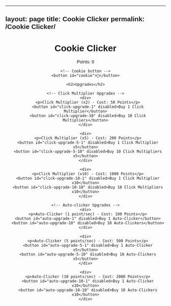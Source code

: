 
---
layout: page
title: Cookie Clicker
permalink: /Cookie Clicker/
---




<html lang="en">
<head>
  <meta charset="UTF-8">
  <meta name="viewport" content="width=device-width, initial-scale=1.0">
  <title>Cookie Clicker</title>
  <style>
    body {
      font-family: Arial, sans-serif;
    }
    #cookie {
      font-size: 100px; /* Increase the size of the cookie */
      background: transparent; /* Make the background transparent */
      border: none; /* Remove the border */
      cursor: pointer; /* Add pointer cursor on hover */
    }
  </style>
</head>
<body>
  <div style="text-align:center;">
    <h1>Cookie Clicker</h1>
    <p>Points: <span id="points">0</span></p>
    
    <!-- Cookie button -->
    <button id="cookie">🍪</button>

    <h2>Upgrades</h2>

    <!-- Click Multiplier Upgrades -->
    <div>
      <p>Click Multiplier (x2) - Cost: 50 Points</p>
      <button id="click-upgrade-1" disabled>Buy 1 Click Multiplier</button>
      <button id="click-upgrade-10" disabled>Buy 10 Click Multipliers</button>
    </div>

    <div>
      <p>Click Multiplier (x5) - Cost: 200 Points</p>
      <button id="click-upgrade-5-1" disabled>Buy 1 Click Multiplier x5</button>
      <button id="click-upgrade-5-10" disabled>Buy 10 Click Multipliers x5</button>
    </div>

    <div>
      <p>Click Multiplier (x10) - Cost: 1000 Points</p>
      <button id="click-upgrade-10-1" disabled>Buy 1 Click Multiplier x10</button>
      <button id="click-upgrade-10-10" disabled>Buy 10 Click Multipliers x10</button>
    </div>

    <!-- Auto-clicker Upgrades -->
    <div>
      <p>Auto-Clicker (1 point/sec) - Cost: 100 Points</p>
      <button id="auto-upgrade-1" disabled>Buy 1 Auto-Clicker</button>
      <button id="auto-upgrade-10" disabled>Buy 10 Auto-Clickers</button>
    </div>

    <div>
      <p>Auto-Clicker (5 points/sec) - Cost: 500 Points</p>
      <button id="auto-upgrade-5-1" disabled>Buy 1 Auto-Clicker x5</button>
      <button id="auto-upgrade-5-10" disabled>Buy 10 Auto-Clickers x5</button>
    </div>

    <div>
      <p>Auto-Clicker (10 points/sec) - Cost: 2000 Points</p>
      <button id="auto-upgrade-10-1" disabled>Buy 1 Auto-Clicker x10</button>
      <button id="auto-upgrade-10-10" disabled>Buy 10 Auto-Clickers x10</button>
    </div>
  </div>

  <script>
    let points = 0;
    let pointsPerClick = 1;
    let autoClicker = 0;
    let clickMultipliers = 1;
    let autoClickMultiplier = 0;

    // Function to update the points display
    function updatePoints() {
      points += pointsPerClick * clickMultipliers;
      document.getElementById('points').textContent = points;
      checkUpgrades();
    }

    // Function to check if upgrades can be purchased
    function checkUpgrades() {
      // Enable or disable upgrade buttons based on points
      document.getElementById('click-upgrade-1').disabled = points < 50;
      document.getElementById('click-upgrade-10').disabled = points < 500;
      document.getElementById('click-upgrade-5-1').disabled = points < 200;
      document.getElementById('click-upgrade-5-10').disabled = points < 2000;
      document.getElementById('click-upgrade-10-1').disabled = points < 1000;
      document.getElementById('click-upgrade-10-10').disabled = points < 10000;

      document.getElementById('auto-upgrade-1').disabled = points < 100;
      document.getElementById('auto-upgrade-10').disabled = points < 1000;
      document.getElementById('auto-upgrade-5-1').disabled = points < 500;
      document.getElementById('auto-upgrade-5-10').disabled = points < 5000;
      document.getElementById('auto-upgrade-10-1').disabled = points < 2000;
      document.getElementById('auto-upgrade-10-10').disabled = points < 20000;
    }

    // Click multiplier upgrade
    function buyClickMultiplier(multiplier, cost, amount) {
      if (points >= cost * amount) {
        points -= cost * amount;
        clickMultipliers += multiplier * amount;
        document.getElementById('points').textContent = points;
        checkUpgrades();
      }
    }

    // Auto-clicker upgrade
    function buyAutoClicker(multiplier, cost, amount) {
      if (points >= cost * amount) {
        points -= cost * amount;
        autoClickMultiplier += multiplier * amount;
        document.getElementById('points').textContent = points;
        checkUpgrades();
      }
    }

    // Random fire event
    function randomFireEvent() {
      setTimeout(function() {
        document.getElementById('cookie').textContent = '🔥';
        points = 0;
        document.getElementById('points').textContent = points;
        checkUpgrades();
        
        setTimeout(function() {
          document.getElementById('cookie').textContent = '🍪';
        }, 3000); // Change back to a cookie after 3 seconds
      }, Math.random() * 60000); // Random time between 0 and 60 seconds
    }

    // Start the fire event at a random time
    randomFireEvent();

    // Adding event listener to the cookie button
    document.getElementById('cookie').addEventListener('click', updatePoints);

    // Upgrading click multipliers
    document.getElementById('click-upgrade-1').addEventListener('click', function() { buyClickMultiplier(1, 50, 1); });
    document.getElementById('click-upgrade-10').addEventListener('click', function() { buyClickMultiplier(1, 50, 10); });
    document.getElementById('click-upgrade-5-1').addEventListener('click', function() { buyClickMultiplier(5, 200, 1); });
    document.getElementById('click-upgrade-5-10').addEventListener('click', function() { buyClickMultiplier(5, 200, 10); });
    document.getElementById('click-upgrade-10-1').addEventListener('click', function() { buyClickMultiplier(10, 1000, 1); });
    document.getElementById('click-upgrade-10-10').addEventListener('click', function() { buyClickMultiplier(10, 1000, 10); });

    // Upgrading auto-clickers
    document.getElementById('auto-upgrade-1').addEventListener('click', function() { buyAutoClicker(1, 100, 1); });
    document.getElementById('auto-upgrade-10').addEventListener('click', function() { buyAutoClicker(1, 100, 10); });
    document.getElementById('auto-upgrade-5-1').addEventListener('click', function() { buyAutoClicker(5, 500, 1); });
    document.getElementById('auto-upgrade-5-10').addEventListener('click', function() { buyAutoClicker(5, 500, 10); });
    document.getElementById('auto-upgrade-10-1').addEventListener('click', function() { buyAutoClicker(10, 2000, 1); });
    document.getElementById('auto-upgrade-10-10').addEventListener('click', function() { buyAutoClicker(10, 2000, 10); });

    // Auto-clicker logic (adds points every second based on auto-click multiplier)
    setInterval(function() {
      points += autoClickMultiplier;
      document.getElementById('points').textContent = points;
      checkUpgrades();
    }, 1000);
  </script>
</body>
</html>
